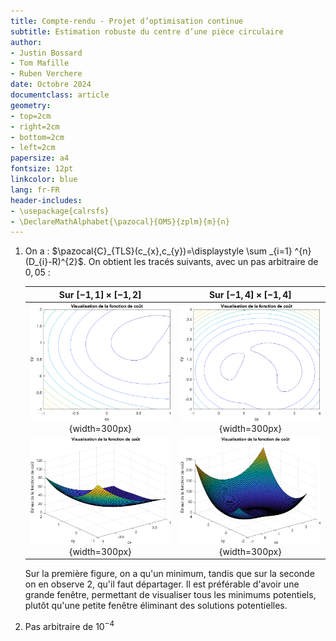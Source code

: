 ```yaml
---
title: Compte-rendu - Projet d’optimisation continue
subtitle: Estimation robuste du centre d’une pièce circulaire
author:
- Justin Bossard
- Tom Mafille
- Ruben Verchere
date: Octobre 2024
documentclass: article
geometry:
- top=2cm
- right=2cm
- bottom=2cm
- left=2cm
papersize: a4
fontsize: 12pt
linkcolor: blue
lang: fr-FR
header-includes:
- \usepackage{calrsfs}
- \DeclareMathAlphabet{\pazocal}{OMS}{zplm}{m}{n}
---
```


1. On a : $\pazocal{C}_{TLS}(c_{x},c_{y})=\displaystyle \sum _{i=1} ^{n} (D_{i}-R)^{2}$. On obtient les tracés suivants, avec un pas arbitraire de $0,05$ :

   | Sur $[-1,1] \times [-1,2]$          | Sur $[-1,4] \times [-1,4]$          |
   |:-----------------------------------:|:-----------------------------------:|
   | ![](contour_petit.png){width=300px} | ![](contour_grand.png){width=300px} |
   | ![](surf_petit.png){width=300px}    | ![](surf_grand.png){width=300px}    |
   
   Sur la première figure, on a qu'un minimum, tandis que sur la seconde on en observe 2, qu'il faut départager. Il est préférable d'avoir une grande fenêtre, permettant de visualiser tous les minimums potentiels, plutôt qu'une petite fenêtre éliminant des solutions potentielles.
   
2. Pas arbitraire de $10^{-4}$
